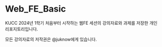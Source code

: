 # Web_FE_Basic
KUCC 2024년 1학기 처음부터 시작하는 웹FE 세션의 강의자료와 과제를 저장한 개인 리포지토리입니다.

모든 강의자료의 저작권은 @juknow에게 있습니다.